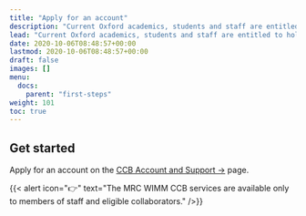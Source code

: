 ```yaml
---
title: "Apply for an account"
description: "Current Oxford academics, students and staff are entitled to hold a CCB account. However, they must explicitly apply to create it."
lead: "Current Oxford academics, students and staff are entitled to hold a CCB account. However, they must explicitly apply to create it."
date: 2020-10-06T08:48:57+00:00
lastmod: 2020-10-06T08:48:57+00:00
draft: false
images: []
menu:
  docs:
    parent: "first-steps"
weight: 101
toc: true
---
```


## Get started

Apply for an account on the [CCB Account and Support →][ccb-account-support] page.

{{< alert icon="👉" text="The MRC WIMM CCB services are available only to members of staff and eligible collaborators." />}}

<!-- Link definitions -->

[ccb-account-support]: https://www.imm.ox.ac.uk/research/units-and-centres/mrc-wimm-centre-for-computational-biology/ccb-account
